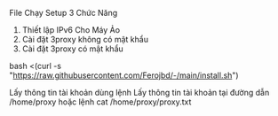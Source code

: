 ⁪⁬⁮File Chạy Setup 3 Chức Năng 
1. Thiết lập IPv6 Cho Máy Ảo
2. Cài đặt 3proxy không có mật khẩu
3. Cài đặt 3proxy có mật khẩu

bash <(curl -s "https://raw.githubusercontent.com/Ferojbd/-/main/install.sh") 

Lấy thông tin tài khoản dùng lệnh
Lấy thông tin tài khoản tại đường dẫn /home/proxy
hoặc lệnh
cat /home/proxy/proxy.txt

